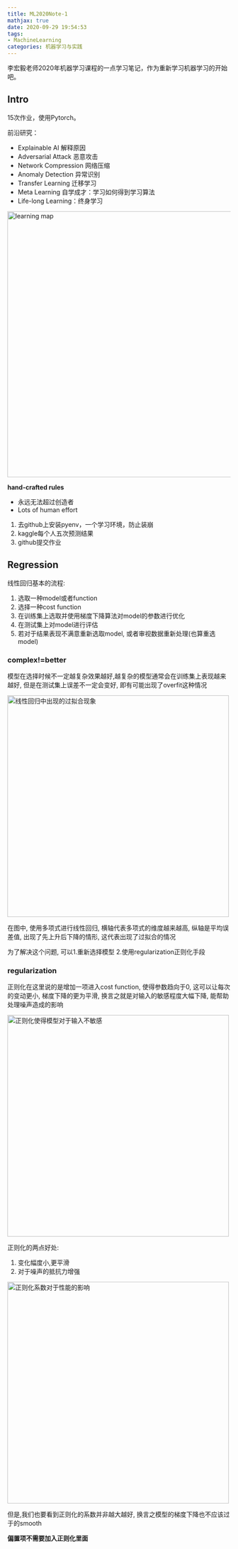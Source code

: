 ```yaml
---
title: ML2020Note-1
mathjax: true
date: 2020-09-29 19:54:53
tags:
- MachineLearning
categories: 机器学习与实践
---
```


李宏毅老师2020年机器学习课程的一点学习笔记，作为重新学习机器学习的开始吧。
<!-- more -->

## Intro

15次作业，使用Pytorch。

前沿研究：
- Explainable AI 解释原因
- Adversarial Attack 恶意攻击
- Network Compression 网络压缩
- Anomaly Detection 异常识别
- Transfer Learning 迁移学习
- Meta Learning 自学成才：学习如何得到学习算法
- Life-long Learning：终身学习

<img src='intro.PNG' width='600' title='learning map'>

**hand-crafted rules**
- 永远无法超过创造者
- Lots of human effort

1. 去github上安装pyenv，一个学习环境，防止装崩
2. kaggle每个人五次预测结果
3. github提交作业

## Regression

线性回归基本的流程:
1. 选取一种model或者function
2. 选择一种cost function
3. 在训练集上选取并使用梯度下降算法对model的参数进行优化
4. 在测试集上对model进行评估
5. 若对于结果表现不满意重新选取model, 或者审视数据重新处理(也算重选model)

### complex!=better

模型在选择时候不一定越复杂效果越好,越复杂的模型通常会在训练集上表现越来越好, 但是在测试集上误差不一定会变好, 即有可能出现了overfit这种情况

<img src='overfit-regression.png' width='500' title='线性回归中出现的过拟合现象'>

在图中, 使用多项式进行线性回归, 横轴代表多项式的维度越来越高, 纵轴是平均误差值, 出现了先上升后下降的情形, 这代表出现了过拟合的情况

为了解决这个问题, 可以1.重新选择模型 2.使用regularization正则化手段

### regularization

正则化在这里说的是增加一项进入cost function, 使得参数趋向于0, 这可以让每次的变动更小, 梯度下降的更为平滑, 换言之就是对输入的敏感程度大幅下降, 能帮助处理噪声造成的影响

<img src='regularization-regression.png' width='500' title='正则化使得模型对于输入不敏感'>

正则化的两点好处:
1. 变化幅度小,更平滑
2. 对于噪声的抵抗力增强

<img src='regularization-regression2.png' width='500' title='正则化系数对于性能的影响'>

但是,我们也要看到正则化的系数并非越大越好, 换言之模型的梯度下降也不应该过于的smooth

**偏置项不需要加入正则化里面**

